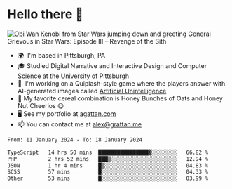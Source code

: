 <!--
**GameDog9988/GameDog9988** is a ✨ _special_ ✨ repository because its `README.md` (this file) appears on your GitHub profile.

Here are some ideas to get you started:

- 🔭 I’m currently working on ...
- 🌱 I’m currently learning ...
- 👯 I’m looking to collaborate on ...
- 🤔 I’m looking for help with ...
- 💬 Ask me about ...
- 📫 How to reach me: ...
- 😄 Pronouns: ...
- ⚡ Fun fact: ...
-->



Hello there 👋
==================================

![Obi Wan Kenobi from Star Wars jumping down and greeting General Grievous in Star Wars: Episode III – Revenge of the Sith](https://github.com/agrattan0820/agrattan0820/assets/51346343/689e56eb-29be-46a5-a079-28ea727b5f7e)


- 🌍  I'm based in Pittsburgh, PA
- 🎓  Studied Digital Narrative and Interactive Design and Computer Science at the University of Pittsburgh
- 👾  I'm working on a Quiplash-style game where the players answer with AI-generated images called [Artificial Unintelligence](https://github.com/agrattan0820/artificial-unintelligence)
- 🥣  My favorite cereal combination is Honey Bunches of Oats and Honey Nut Cheerios 😋
- 🖥️  See my portfolio at [agattan.com](http://agrattan.com/)
- 📫  You can contact me at [alex@grattan.me](mailto:alex@grattan.me)

<!--START_SECTION:waka-->

```txt
From: 11 January 2024 - To: 18 January 2024

TypeScript   14 hrs 50 mins  ████████████████▓░░░░░░░░   66.82 %
PHP          2 hrs 52 mins   ███▒░░░░░░░░░░░░░░░░░░░░░   12.94 %
JSON         1 hr 4 mins     █▒░░░░░░░░░░░░░░░░░░░░░░░   04.83 %
SCSS         57 mins         █░░░░░░░░░░░░░░░░░░░░░░░░   04.33 %
Other        53 mins         █░░░░░░░░░░░░░░░░░░░░░░░░   03.99 %
```

<!--END_SECTION:waka-->
